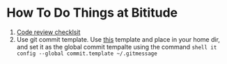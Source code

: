 # How To Do Things at Bititude

1. [Code review checklsit](./code-review-checklist.md)
2. Use git commit template. Use [this](./code-review-checklist.md) template and place in your home dir, and set it as the global commit tempalte using the command
```shell it config --global commit.template ~/.gitmessage```

